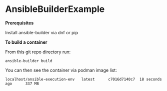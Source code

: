 # AnsibleBuilderExample

**Prerequisites**

Install ansible-builder via dnf or pip

**To build a container** 

From this git repo directory run: 

```shell 
ansible-builder build
```

You can then see the container via podman image list:

```shell
localhost/ansible-execution-env   latest      c7016d7140c7  18 seconds ago      337 MB
```